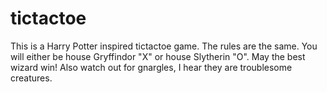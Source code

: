 # tictactoe

This is a Harry Potter inspired tictactoe game. 
The rules are the same. 
You will either be house Gryffindor "X" or house Slytherin "O".
May the best wizard win!
Also watch out for gnargles, I hear they are troublesome creatures.
